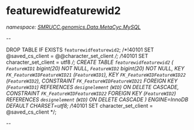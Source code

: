 ﻿# featurewidfeaturewid2
_namespace: [SMRUCC.genomics.Data.MetaCyc.MySQL](./index.md)_

--
 
 DROP TABLE IF EXISTS `featurewidfeaturewid2`;
 /*!40101 SET @saved_cs_client = @@character_set_client */;
 /*!40101 SET character_set_client = utf8 */;
 CREATE TABLE `featurewidfeaturewid2` (
 `FeatureWID1` bigint(20) NOT NULL,
 `FeatureWID2` bigint(20) NOT NULL,
 KEY `FK_FeatureWIDFeatureWID21` (`FeatureWID1`),
 KEY `FK_FeatureWIDFeatureWID22` (`FeatureWID2`),
 CONSTRAINT `FK_FeatureWIDFeatureWID21` FOREIGN KEY (`FeatureWID1`) REFERENCES `designelement` (`WID`) ON DELETE CASCADE,
 CONSTRAINT `FK_FeatureWIDFeatureWID22` FOREIGN KEY (`FeatureWID2`) REFERENCES `designelement` (`WID`) ON DELETE CASCADE
 ) ENGINE=InnoDB DEFAULT CHARSET=utf8;
 /*!40101 SET character_set_client = @saved_cs_client */;
 
 --




